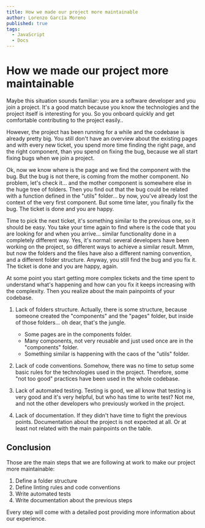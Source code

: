 ```yaml
---
title: How we made our project more maintainable
author: Lorenzo García Moreno
published: true
tags:
  - JavaScript
  - Docs
---
```


# How we made our project more maintainable

Maybe this situation sounds familiar: you are a software developer and you join a project. It's a good match because you know the technologies and the project itself is interesting for you. So you onboard quickly and get comfortable contributing to the project easily..

However, the project has been running for a while and the codebase is already pretty big. You still don't have an overview about the existing pages and with every new ticket, you spend more time finding the right page, and the right component, than you spend on fixing the bug, because we all start fixing bugs when we join a project.

Ok, now we know where is the page and we find the component with the bug. But the bug is not there, is coming from the mother component. No problem, let's check it... and the mother component is somewhere else in the huge tree of folders. Then you find out that the bug could be related with a function defined in the "utils" folder... by now, you've already lost the context of the very first component. But some time later, you finally fix the bug. The ticket is done and you are happy.

Time to pick the next ticket, it's something similar to the previous one, so it should be easy. You take your time again to find where is the code that you are looking for and when you arrive... similar functionality done in a completely different way. Yes, it's normal: several developers have been working on the project, so different ways to achieve a similar result. Mmm, but now the folders and the files have also a different naming convention, and a different folder structure. Anyway, you still find the bug and you fix it. The ticket is done and you are happy, again.

At some point you start getting more complex tickets and the time spent to understand what's happening and how can you fix it keeps increasing with the complexity. Then you realize about the main painpoints of your codebase.

1. Lack of folders structure. Actually, there is some structure, because someone created the "components" and the "pages" folder, but inside of those folders... oh dear, that's the jungle.

   - Some pages are in the components folder.
   - Many components, not very reusable and just used once are in the "components" folder.
   - Something similar is happening with the caos of the "utils" folder.

2. Lack of code conventions. Somehow, there was no time to setup some basic rules for the technologies used in the project. Therefore, some "not too good" practices have been used in the whole codebase.

3. Lack of automated testing. Testing is good, we all know that testing is very good and it's very helpful, but who has time to write test? Not me, and not the other developers who previously worked in the project.

4. Lack of documentation. If they didn't have time to fight the previous points. Documentation about the project is not expected at all. Or at least not related with the main painpoints on the table.

## Conclusion

Those are the main steps that we are following at work to make our project more maintainable:

1. Define a folder structure
2. Define linting rules and code conventions
3. Write automated tests
4. Write documentation about the previous steps

Every step will come with a detailed post providing more information about our experience.
